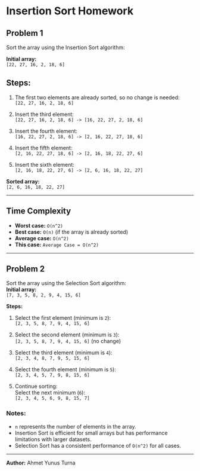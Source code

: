# Insertion Sort Homework

## Problem 1
Sort the array using the Insertion Sort algorithm:

**Initial array:**  
`[22, 27, 16, 2, 18, 6]`

## Steps:

1. The first two elements are already sorted, so no change is needed:  
   `[22, 27, 16, 2, 18, 6]`

2. Insert the third element:  
   `[22, 27, 16, 2, 18, 6] -> [16, 22, 27, 2, 18, 6]`

3. Insert the fourth element:  
   `[16, 22, 27, 2, 18, 6] -> [2, 16, 22, 27, 18, 6]`

4. Insert the fifth element:  
   `[2, 16, 22, 27, 18, 6] -> [2, 16, 18, 22, 27, 6]`

5. Insert the sixth element:  
   `[2, 16, 18, 22, 27, 6] -> [2, 6, 16, 18, 22, 27]`

**Sorted array:**  
`[2, 6, 16, 18, 22, 27]`

---

## Time Complexity

- **Worst case:** `O(n^2)`
- **Best case:** `O(n)` (if the array is already sorted)
- **Average case:** `O(n^2)`
- **This case:** `Average Case = O(n^2)`

---

## Problem 2
Sort the array using the Selection Sort algorithm:  
**Initial array:**  
`[7, 3, 5, 8, 2, 9, 4, 15, 6]`

**Steps:**

1. Select the first element (minimum is `2`):  
   `[2, 3, 5, 8, 7, 9, 4, 15, 6]`

2. Select the second element (minimum is `3`):  
   `[2, 3, 5, 8, 7, 9, 4, 15, 6]` (no change)

3. Select the third element (minimum is `4`):  
   `[2, 3, 4, 8, 7, 9, 5, 15, 6]`

4. Select the fourth element (minimum is `5`):  
   `[2, 3, 4, 5, 7, 9, 8, 15, 6]`

5. Continue sorting:  
   Select the next minimum (`6`):  
   `[2, 3, 4, 5, 6, 9, 8, 15, 7]`

### Notes:
- `n` represents the number of elements in the array.
- Insertion Sort is efficient for small arrays but has performance limitations with larger datasets.
- Selection Sort has a consistent performance of `O(n^2)` for all cases.

---

**Author:** Ahmet Yunus Turna
